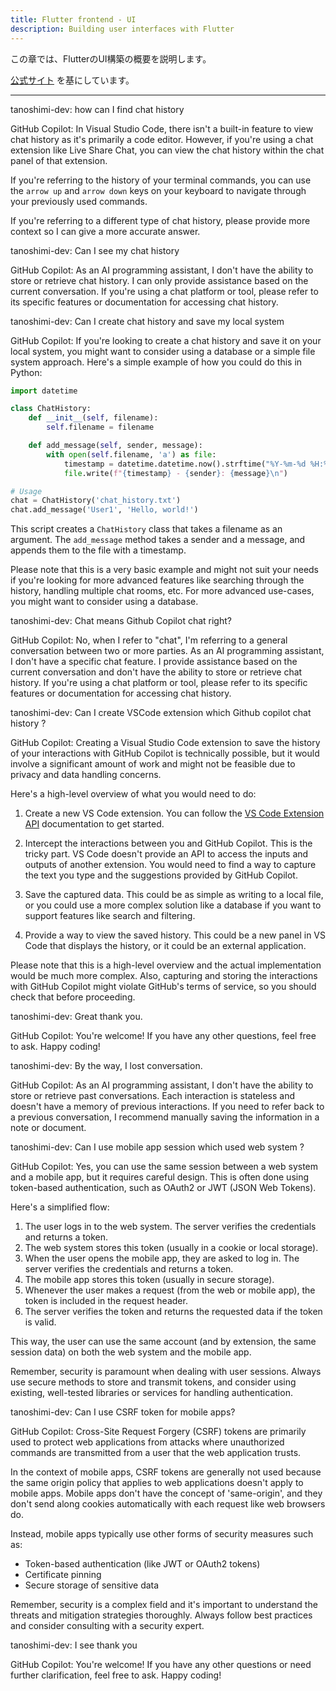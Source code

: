 ```yaml
---
title: Flutter frontend - UI
description: Building user interfaces with Flutter
---
```

この章では、FlutterのUI構築の概要を説明します。

[公式サイト](https://docs.flutter.dev/ui) を基にしています。

---
tanoshimi-dev: how can I find chat history

GitHub Copilot: In Visual Studio Code, there isn't a built-in feature to view chat history as it's primarily a code editor. However, if you're using a chat extension like Live Share Chat, you can view the chat history within the chat panel of that extension.

If you're referring to the history of your terminal commands, you can use the `arrow up` and `arrow down` keys on your keyboard to navigate through your previously used commands.

If you're referring to a different type of chat history, please provide more context so I can give a more accurate answer.

tanoshimi-dev: Can I see my chat history

GitHub Copilot: As an AI programming assistant, I don't have the ability to store or retrieve chat history. I can only provide assistance based on the current conversation. If you're using a chat platform or tool, please refer to its specific features or documentation for accessing chat history.

tanoshimi-dev: Can I create chat history and save my local system

GitHub Copilot: If you're looking to create a chat history and save it on your local system, you might want to consider using a database or a simple file system approach. Here's a simple example of how you could do this in Python:

```python
import datetime

class ChatHistory:
    def __init__(self, filename):
        self.filename = filename

    def add_message(self, sender, message):
        with open(self.filename, 'a') as file:
            timestamp = datetime.datetime.now().strftime("%Y-%m-%d %H:%M:%S")
            file.write(f"{timestamp} - {sender}: {message}\n")

# Usage
chat = ChatHistory('chat_history.txt')
chat.add_message('User1', 'Hello, world!')
```

This script creates a `ChatHistory` class that takes a filename as an argument. The `add_message` method takes a sender and a message, and appends them to the file with a timestamp.

Please note that this is a very basic example and might not suit your needs if you're looking for more advanced features like searching through the history, handling multiple chat rooms, etc. For more advanced use-cases, you might want to consider using a database.

tanoshimi-dev: Chat means Github Copilot chat right?

GitHub Copilot: No, when I refer to "chat", I'm referring to a general conversation between two or more parties. As an AI programming assistant, I don't have a specific chat feature. I provide assistance based on the current conversation and don't have the ability to store or retrieve chat history. If you're using a chat platform or tool, please refer to its specific features or documentation for accessing chat history.

tanoshimi-dev: Can I create VSCode extension which Github copilot chat history ?

GitHub Copilot: Creating a Visual Studio Code extension to save the history of your interactions with GitHub Copilot is technically possible, but it would involve a significant amount of work and might not be feasible due to privacy and data handling concerns.

Here's a high-level overview of what you would need to do:

1. Create a new VS Code extension. You can follow the [VS Code Extension API](https://code.visualstudio.com/api) documentation to get started.

2. Intercept the interactions between you and GitHub Copilot. This is the tricky part. VS Code doesn't provide an API to access the inputs and outputs of another extension. You would need to find a way to capture the text you type and the suggestions provided by GitHub Copilot.

3. Save the captured data. This could be as simple as writing to a local file, or you could use a more complex solution like a database if you want to support features like search and filtering.

4. Provide a way to view the saved history. This could be a new panel in VS Code that displays the history, or it could be an external application.

Please note that this is a high-level overview and the actual implementation would be much more complex. Also, capturing and storing the interactions with GitHub Copilot might violate GitHub's terms of service, so you should check that before proceeding.

tanoshimi-dev: Great thank you.

GitHub Copilot: You're welcome! If you have any other questions, feel free to ask. Happy coding!

tanoshimi-dev: By the way, I lost conversation.

GitHub Copilot: As an AI programming assistant, I don't have the ability to store or retrieve past conversations. Each interaction is stateless and doesn't have a memory of previous interactions. If you need to refer back to a previous conversation, I recommend manually saving the information in a note or document.

tanoshimi-dev: Can I use mobile app session which used web system ?

GitHub Copilot: Yes, you can use the same session between a web system and a mobile app, but it requires careful design. This is often done using token-based authentication, such as OAuth2 or JWT (JSON Web Tokens).

Here's a simplified flow:

1. The user logs in to the web system. The server verifies the credentials and returns a token.
2. The web system stores this token (usually in a cookie or local storage).
3. When the user opens the mobile app, they are asked to log in. The server verifies the credentials and returns a token.
4. The mobile app stores this token (usually in secure storage).
5. Whenever the user makes a request (from the web or mobile app), the token is included in the request header.
6. The server verifies the token and returns the requested data if the token is valid.

This way, the user can use the same account (and by extension, the same session data) on both the web system and the mobile app.

Remember, security is paramount when dealing with user sessions. Always use secure methods to store and transmit tokens, and consider using existing, well-tested libraries or services for handling authentication.

tanoshimi-dev: Can I use CSRF token for mobile apps?

GitHub Copilot: Cross-Site Request Forgery (CSRF) tokens are primarily used to protect web applications from attacks where unauthorized commands are transmitted from a user that the web application trusts.

In the context of mobile apps, CSRF tokens are generally not used because the same origin policy that applies to web applications doesn't apply to mobile apps. Mobile apps don't have the concept of 'same-origin', and they don't send along cookies automatically with each request like web browsers do.

Instead, mobile apps typically use other forms of security measures such as:

- Token-based authentication (like JWT or OAuth2 tokens)
- Certificate pinning
- Secure storage of sensitive data

Remember, security is a complex field and it's important to understand the threats and mitigation strategies thoroughly. Always follow best practices and consider consulting with a security expert.

tanoshimi-dev: I see thank you

GitHub Copilot: You're welcome! If you have any other questions or need further clarification, feel free to ask. Happy coding!